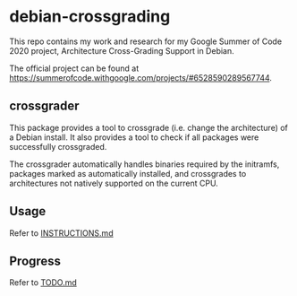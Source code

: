 # debian-crossgrading

This repo contains my work and research for my Google Summer of Code 2020 project, Architecture Cross-Grading Support in Debian.

The official project can be found at https://summerofcode.withgoogle.com/projects/#6528590289567744.

## crossgrader

This package provides a tool to crossgrade (i.e. change the architecture) of a Debian install.
It also provides a tool to check if all packages were successfully crossgraded.

The crossgrader automatically handles binaries required by the initramfs,
packages marked as automatically installed, and crossgrades to architectures
not natively supported on the current CPU.

## Usage

Refer to [INSTRUCTIONS.md](INSTRUCTIONS.md)

## Progress

Refer to [TODO.md](TODO.md)
